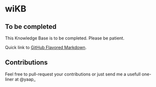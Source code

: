 # wiKB

## To be completed

This Knowledge Base is to be completed. Please be patient.


Quick link to [GitHub Flavored Markdown](https://guides.github.com/features/mastering-markdown/).

## Contributions

Feel free to pull-request your contributions or just send me a usefull one-liner at @yaap_

